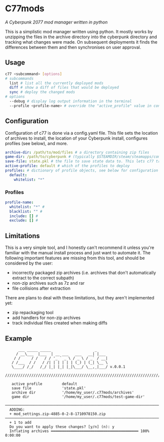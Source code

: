 # C77mods
*A Cyberpunk 2077 mod manager written in python*

This is a simplistic mod manager written using python. It mostly works by unzipping the files in the archive directory into the cyberpunk directory and tracking what changes were made. On subsequent deployments it finds the differences between them and then synchronises on user approval.

## Usage

```bash
c77 <subcommand> [options]
# subcommands
  list # list all the currently deployed mods
  diff # show a diff of files that would be deployed
  sync # deploy the changed mods
# options
  --debug # display log output information in the terminal
  --profile <profile-name> # override the "active_profile" value in config.yaml
```

## Configuration
Configuration of c77 is done via a config.yaml file. This file sets the location of archives to install, the location of your Cyberpunk install, configures profiles (see below), and more.
```yaml
archive-dir: /path/to/mod/files # a directory containing zip files
game-dir: /path/to/cyberpunk # (typically $STEAMDIR/steam/steamapps/common/Cyberpunk 2077)
save-file: state.pkl # the file to save state data to. This lets c77 track the files it creates
active-profile: default # which of the profiles to deploy
profiles: # dictionary of profile objects, see below for configuration information
  default:
    whitelist: "*"
```

### Profiles
```yaml
profile-name:
  whitelist: "*" # 
  blacklist: "" #
  include: [] #
  exclude: [] #
```

## Limitations
This is a very simple tool, and I honestly can't recommend it unless you're familiar with the manual install process and just want to automate it. The following important features are missing from this tool, and should be considered by the user:
 - incorrectly packaged zip archives (i.e. archives that don't automatically extract to the correct subpath)
 - non-zip archives such as 7z and rar
 - file collisions after extraction

There are plans to deal with these limitations, but they aren't implemented yet:
 - zip repackaging tool
 - add handlers for non-zip archives
 - track individual files created when making diffs

## Example
```
      ___ _____ _____                    _
     / __\___  |___  | __ ___   ___   __| |___
    / /     / /   / / '_ ` _ \ / _ \ / _` / __|
   / /___  / /   / /| | | | | | (_) | (_| \__ \
   \____/ /_/   /_/ |_| |_| |_|\___/ \__,_|___/ v.0.0.1
                                                                                           
////////////////////////////////////////////////////////////////////////////////
                                                                                           
   active profile         default
   save file              'state.pkl'
   archive dir            '/home/my_user/.c77mods/archives'
   game dir               '/home/my_user/.c77mods/test-game-dir'
                                                                                           
────────────────────────────────────────────────────────────────────────────────
  ADDING:
  + mod_settings.zip-4885-0-2-8-1710978150.zip
────────────────────────────────────────────────────────────────────────────────
  + 1 to add
  Do you want to apply these changes? [y/n] (n): y
  Inflating archives ━━━━━━━━━━━━━━━━━━━━━━━━━━━━━━━━━━━━━━━━ 100% 0:00:00

```
